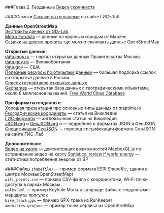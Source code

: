###Глава 2. Геоданные
[Видео скринкаста](https://vimeo.com/117672975)  

####Ссылки
[Ссылки на геоданные](http://gis-lab.info/qa/data.html) на сайте ГИС-Лаб  

**Данные OpenStreetMap:**  
[Экстракты данных от GIS-Lab](http://beryllium.gis-lab.info/project/osmshp/)  
[Metro Extracts](http://mapzen.com/metro-extracts) — данные по крупным городам от Mapzen  
[Ссылки на другие проекты](http://wiki.openstreetmap.org/wiki/Planet.osm#Country_and_area_extracts) где можно скачивать данные OpenStreetMap 

**Открытые данные:**  
[data.mos.ru](http://data.mos.ru) — портал открытых данных Правительства Москвы  
[data.gov.uk](http://data.gov.uk) — Великобритания  
[data.gov](http://data.gov) — США  
[Полезные ресурсы по открытым данным](http://habrahabr.ru/company/infoculture/blog/201892/) — большая подборка ссылок на открытые данные в России  
[Список госпорталов открытых данных](http://iradche.livejournal.com/39959.html)  
[Geonames](http://www.geonames.org) — открытая база данных с географическими объектами, около 8 миллионов названий. 
[Free World Cities Database](https://www.maxmind.com/en/worldcities)


**Про форматы геоданных:**  
[Хорошая презентация](http://maptime.io/geodata/#0) про основные типы данных от maptime.io  
[Географические координаты](https://ru.wikipedia.org/wiki/Географические_координаты) — статья на Википедии  
[ГИС-форматы](http://en.wikipedia.org/wiki/GIS_file_formats) — англоязычная статья на Википедии  
[JSON.org](http://json.org) и [GeoJSON.org](http://geojson.org) и  — подробнее о форматах JSON и GeoJSON  
[Спецификация GeoJSON](http://gis-lab.info/docs/geojson_ru.html) — перевод спецификации формата GeoJSON на сайте ГИС-Лаб  

**Дополнительно:**  
[Видео на карте](https://www.mapbox.com/mapbox-gl-js/example/video-on-a-map/) — демонстрация возможностей MapboxGL.js по встраиванию видео на карту
[Statistical review if world energy](http://www.bp.com/en/global/corporate/about-bp/energy-economics/statistical-review-of-world-energy.html) — статистика потребления энергии от BP  

####Файлы
`shapefile/` — пример формата ESRI Shapefile, здания в центре Москвы(OpenStreetMap)  
`wifi_points.csv` — пример CSV-файла с координатами, Wi-Fi точки доступа в парках Москвы  
`walks.kml` — пример Keyhole Markup Language файла с геоданными: маршруты прогулок  
`bike_track.gpx` — пример GPX-трека из RunKeeper  
`amenities.geojson` — пример точек сервиса из OpenStretMap
